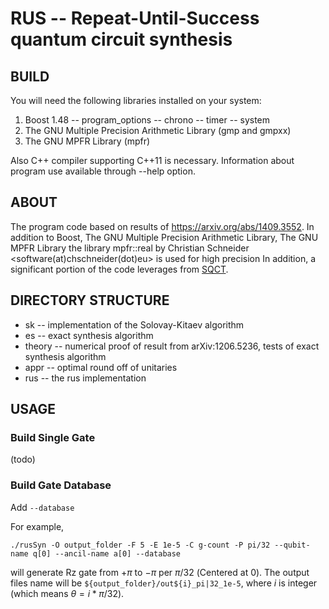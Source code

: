 # RUS -- Repeat-Until-Success quantum circuit synthesis

## BUILD

You will need the following libraries installed on your system: 
1. Boost 1.48
-- program_options 
-- chrono
-- timer
-- system
2. The GNU Multiple Precision Arithmetic Library (gmp and gmpxx)
3. The GNU MPFR Library (mpfr)

Also C++ compiler supporting C++11 is necessary.
Information about program use available through --help option.

## ABOUT 
The program code based on results of https://arxiv.org/abs/1409.3552. 
In addition to Boost, The GNU Multiple Precision Arithmetic Library, The GNU MPFR Library the library 
mpfr::real by Christian Schneider <software(at)chschneider(dot)eu> is used for high precision
In addition, a significant portion of the code leverages from [SQCT](https://github.com/vadym-kl/sqct).

## DIRECTORY STRUCTURE 
* sk -- implementation of the Solovay-Kitaev algorithm
* es -- exact synthesis algorithm
* theory -- numerical proof of result from arXiv:1206.5236, tests of exact synthesis algorithm 
* appr -- optimal round off of unitaries
* rus -- the rus implementation

## USAGE

### Build Single Gate

(todo)

### Build Gate Database
Add `--database`

For example, 

```
./rusSyn -O output_folder -F 5 -E 1e-5 -C g-count -P pi/32 --qubit-name q[0] --ancil-name a[0] --database
```

will generate Rz gate from $+\pi$ to $-\pi$ per $\pi/32$ (Centered at 0). The output files name will be `${output_folder}/out${i}_pi|32_1e-5`, where $i$ is integer (which means $\theta=i*\pi/32$).